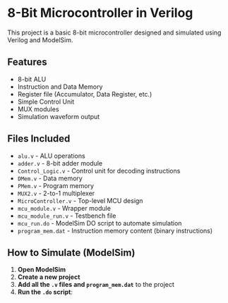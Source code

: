 # 8-Bit Microcontroller in Verilog

This project is a basic 8-bit microcontroller designed and simulated using Verilog and ModelSim.

## Features

- 8-bit ALU
- Instruction and Data Memory
- Register file (Accumulator, Data Register, etc.)
- Simple Control Unit
- MUX modules
- Simulation waveform output

## Files Included

- `alu.v` - ALU operations
- `adder.v` - 8-bit adder module
- `Control_Logic.v` - Control unit for decoding instructions
- `DMem.v` - Data memory
- `PMem.v` - Program memory
- `MUX2.v` - 2-to-1 multiplexer
- `MicroController.v` - Top-level MCU design
- `mcu_module.v` - Wrapper module
- `mcu_module_run.v` - Testbench file
- `mcu_run.do` - ModelSim DO script to automate simulation
- `program_mem.dat` - Instruction memory content (binary instructions)

## How to Simulate (ModelSim)

1. **Open ModelSim**
2. **Create a new project**
3. **Add all the `.v` files and `program_mem.dat`** to the project
4. **Run the `.do` script**:
